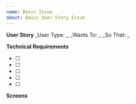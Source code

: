 ```yaml
---
name: Basic Issue
about: Basic User Story Issue
---
```


**User Story**
_User Type: _
_Wants To: _
_So That: _

**Technical Requirements**

- [ ]
- [ ]
- [ ]
- [ ]
- [ ]

**Screens**
